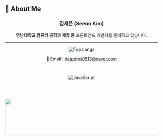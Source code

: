 ## 👋 About Me

<div align="center">

### 김세은 (Seeun Kim)  
**영남대학교 컴퓨터 공학과 재학 중**
프론트엔드 개발자를 준비하고 있습니다.

---

![Top Langs](https://github-readme-stats.vercel.app/api/top-langs/?username=jaeho13&layout=compact)

📧 Email : rlatpdms0513@naver.com

<br/>

![JavaScript](https://img.shields.io/badge/javascript-%23323330.svg?style=for-the-badge&logo=javascript&logoColor=%23F7DF1E)

<br/><br/>

<a href="https://www.gitanimals.org/en_US?utm_medium=image&utm_source=seeeeeeeeun&utm_content=line">
  <img
    src="https://render.gitanimals.org/lines/seeeeeeeeun"
    width="600"
    height="120"
  />
</a>

</div>
